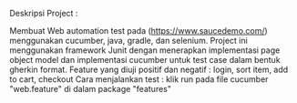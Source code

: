 Deskripsi Project :

Membuat Web automation test pada (https://www.saucedemo.com/) menggunakan cucumber, java, gradle, dan selenium. 
Project ini menggunakan framework Junit dengan menerapkan implementasi page object model dan implementasi cucumber untuk test case dalam bentuk gherkin format.
Feature yang diuji positif dan negatif : login, sort item, add to cart, checkout
Cara menjalankan test : klik run pada file cucumber "web.feature" di dalam package "features"
